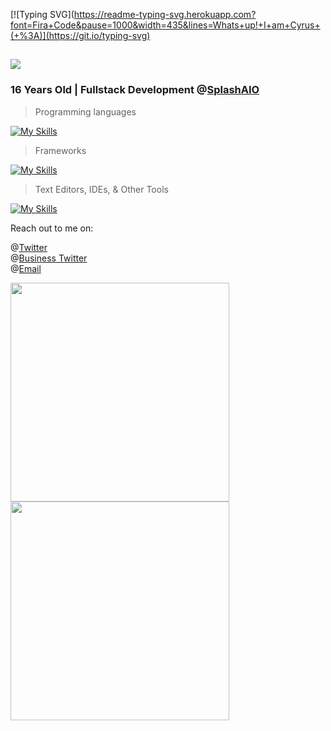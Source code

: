 [![Typing SVG](https://readme-typing-svg.herokuapp.com?font=Fira+Code&pause=1000&width=435&lines=Whats+up!+I+am+Cyrus+(+%3A)](https://git.io/typing-svg)

## ![](https://komarev.com/ghpvc/?username=TrustyJar)

### 16 Years Old | Fullstack Development @[SplashAIO](https://splashbots.hyper.co/)



> Programming languages

[![My Skills](https://skillicons.dev/icons?i=nodejs,js,ts,python,html,css,go,java)](https://skillicons.dev)

> Frameworks

[![My Skills](https://skillicons.dev/icons?i=express,flask,react,electron,googlecloud,aws,heroku,git,mongodb)](https://skillicons.dev)

> Text Editors, IDEs, & Other Tools

[![My Skills](https://skillicons.dev/icons?i=vscode,idea,figma)](https://skillicons.dev)

Reach out to me on:

@[Twitter](https://twitter.com/TrustyJar1234) <br>
@[Business Twitter](https://twitter.com/splash_aio) <br>
@[Email](mailto:cyrus.naficy@gmail.com) <br>

<img src="https://wakatime.com/share/@70382529-6aad-4c01-9b85-9e429842bf84/82817e08-cb0d-4f61-9164-8ec981783078.svg" width="350" height="350"><img src="https://wakatime.com/share/@70382529-6aad-4c01-9b85-9e429842bf84/d7e18e4c-de1f-4b5f-a44b-88ad64c7228d.svg" width="350" height="350">
